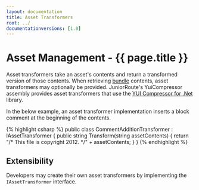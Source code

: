 ```yaml
---
layout: documentation
title: Asset Transformers
root: ../
documentationversions: [1.0]
---
```

Asset Management - {{ page.title }}
=
Asset transformers take an asset's contents and return a transformed version of those contents. When retrieving [bundle](bundles.html) contents, asset transformers may optionally be provided. JuniorRoute's YuiCompressor assembly provides asset transformers that use the [YUI Compressor for .Net](http://yuicompressor.codeplex.com/) library.

In the below example, an asset transformer implementation inserts a block comment at the beginning of the contents.

{% highlight csharp %}
public class CommentAdditionTransformer : IAssetTransformer
{
  public string Transform(string assetContents)
  {
    return "/* This file is copyright 2012. */" + assetContents;
  }
}
{% endhighlight %}

Extensibility
-
Developers may create their own asset transformers by implementing the ```IAssetTransformer``` interface.
